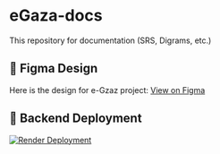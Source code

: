 # eGaza-docs
This repository for  documentation (SRS, Digrams, etc.) 
## 🎨 Figma Design
Here is the design for e-Gzaz project: [View on Figma](https://www.figma.com/design/59TXpQqfkWT7KbdCrnCo0x/Graduation-Project?node-id=0-1&t=yqlwAGyWO9v29yEZ-1)
## 🚀 Backend Deployment
[![Render Deployment](https://img.shields.io/badge/Backend-Live%20on%20Render-blue?logo=render)](https://egaza-backend.onrender.com)


